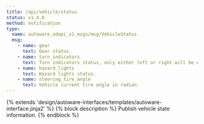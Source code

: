 ```yaml
---
title: /api/vehicle/status
status: v1.4.0
method: notification
type:
  name: autoware_adapi_v1_msgs/msg/VehicleStatus
  msg:
    - name: gear
      text: Gear status.
    - name: turn_indicators
      text: Turn indicators status, only either left or right will be enabled.
    - name: hazard_lights
      text: Hazard lights status.
    - name: steering_tire_angle
      text: Vehicle current tire angle in radian.
---
```


{% extends 'design/autoware-interfaces/templates/autoware-interface.jinja2' %}
{% block description %}
Publish vehicle state information.
{% endblock %}
